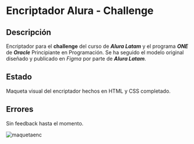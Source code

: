 # Encriptador Alura - Challenge

## Descripción

Encriptador para el **challenge** del curso de ***Alura Latam*** y el programa ***ONE*** de ***Oracle*** Principiante en Programación.
Se ha seguido el modelo original diseñado y publicado en *Figma* por parte de ***Alura Latam***.

## Estado

Maqueta visual del encriptador hechos en HTML y CSS completado.

## Errores

Sin feedback hasta el momento.

![maquetaenc](https://github.com/Gercodex/encriptador_alura/assets/157858339/e9db29cd-e58a-4cc0-8025-389ba14df696)





